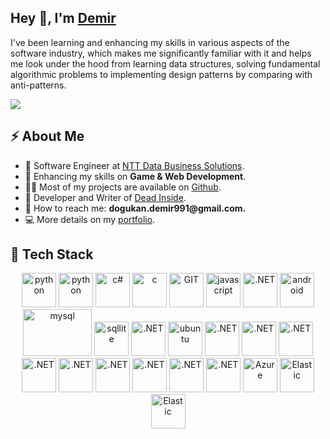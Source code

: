 <h2>Hey 👋, I'm <a href="https://www.linkedin.com/in/dogukandemir99/">Demir</a></h2>
<p>I've been learning and enhancing my skills in various aspects of the software industry, which makes me significantly familiar with it and helps me look under the hood from learning data structures, solving fundamental algorithmic problems to implementing design patterns by comparing with anti-patterns.</p>

![](https://leetcard.jacoblin.cool/demirdogukan?border=0&radius=20)

<h2>⚡️ About Me</h2>
<ul>
<li>🔭 Software Engineer at <a href="https://nttdata-solutions.com/tr/">NTT Data Business Solutions</a>.</li>
<li>🧐 Enhancing my skills on <strong>Game & Web Development</strong>.</li>
<li>👨‍💻 Most of my projects are available on <a href="https://github.com/xddemir">Github</a>.</li>
<li>📝 Developer and Writer of <a href="https://store.steampowered.com/app/2315000/Dead_Inside/">Dead Inside</a>.</li>
<li>💬 How to reach me: <strong>dogukan.demir991@gmail.com.</strong></li>
<li>💻 More details on my <a href="https://xddemir.github.io./">portfolio</a>.</li></li>
      
</ul>
<h2>🚀 Tech Stack</h2>
<p align="left">
<p align="center">
      <img src="https://www.vectorlogo.zone/logos/unity3d/unity3d-icon.svg" alt="python" width="55" height="55"/>
      <img src="https://www.vectorlogo.zone/logos/python/python-icon.svg" alt="python" width="55" height="55"/>
      <img src="https://user-images.githubusercontent.com/52351749/127752109-ffe5c01c-d84c-4bf8-8a2d-0ab6776862a0.png" alt="c#" width="55" height="55"/>
      <img src="https://user-images.githubusercontent.com/52351749/127752433-8c8cc395-62d0-4713-b1ee-7c6c622ab95b.png" alt="c" width="55" height="55"/> 
      <img src="https://www.vectorlogo.zone/logos/git-scm/git-scm-icon.svg" alt="GIT" width="55" height="55"/> 
      <img src="https://user-images.githubusercontent.com/52351749/127752469-1265145c-d445-41de-b1ca-25114ebd9df6.png" alt="javascript" width="55" height="55"/>
      <img src="https://www.vectorlogo.zone/logos/typescriptlang/typescriptlang-icon.svg" alt=".NET" width="55" height="55"/>
      <img src="https://www.vectorlogo.zone/logos/android/android-icon.svg" alt="android" width="55" height="55"/>
      <img src="https://www.vectorlogo.zone/logos/mysql/mysql-ar21.svg" alt="mysql" width="110" height="75"/> 
      <img src="https://www.vectorlogo.zone/logos/sqlite/sqlite-icon.svg" alt="sqllite" width="55" height="55"/> 
      <img src="https://www.vectorlogo.zone/logos/postgresql/postgresql-icon.svg" alt=".NET" width="55" height="55"/> 
      <img src="https://www.vectorlogo.zone/logos/ubuntu/ubuntu-icon.svg" alt="ubuntu" width="55" height="55"/>
      <img src="https://www.vectorlogo.zone/logos/dotnet/dotnet-vertical.svg" alt=".NET" width="55" height="55"/>
      <img src="https://www.vectorlogo.zone/logos/getpostman/getpostman-icon.svg" alt=".NET" width="55" height="55"/>
      <img src="https://www.vectorlogo.zone/logos/mongodb/mongodb-icon.svg" alt=".NET" width="55" height="55"/>
      <img src="https://www.vectorlogo.zone/logos/nodejs/nodejs-icon.svg" alt=".NET" width="55" height="55"/>
      <img src="https://www.vectorlogo.zone/logos/graphql/graphql-icon.svg" alt=".NET" width="55" height="55"/>
      <img src="https://www.vectorlogo.zone/logos/heroku/heroku-icon.svg" alt=".NET" width="55" height="55"/>
      <img src="https://www.vectorlogo.zone/logos/redis/redis-icon.svg" alt=".NET" width="55" height="55"/>
      <img src="https://www.vectorlogo.zone/logos/docker/docker-official.svg" alt=".NET" width="55" height="55"/>
      <img src="https://www.vectorlogo.zone/logos/expressjs/expressjs-icon.svg" alt=".NET" width="55" height="55"/>
      <img src="https://upload.wikimedia.org/wikipedia/commons/f/fa/Microsoft_Azure.svg" alt="Azure" width="55" height="55"/>
      <img src="https://www.vectorlogo.zone/logos/elastic/elastic-ar21.svg" alt="Elastic" height="55"/>
      <img src="https://www.vectorlogo.zone/logos/rabbitmq/rabbitmq-icon.svg" alt="Elastic" height="55"/>
      
</p>
